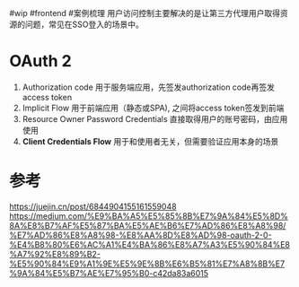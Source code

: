 #wip #frontend #案例梳理 
用户访问控制主要解决的是让第三方代理用户取得资源的问题，常见在SSO登入的场景中。
# OAuth 2
1. Authorization code 用于服务端应用，先签发authorization code再签发access token
2. Implicit Flow 用于前端应用（静态或SPA), 之间将access token签发到前端
3. Resource Owner Password Credentials 直接取得用户的账号密码，由应用使用
4. **Client Credentials Flow** 用于和使用者无关，但需要验证应用本身的场景
# 参考
https://juejin.cn/post/6844904155161559048
https://medium.com/%E9%BA%A5%E5%85%8B%E7%9A%84%E5%8D%8A%E8%B7%AF%E5%87%BA%E5%AE%B6%E7%AD%86%E8%A8%98/%E7%AD%86%E8%A8%98-%E8%AA%8D%E8%AD%98-oauth-2-0-%E4%B8%80%E6%AC%A1%E4%BA%86%E8%A7%A3%E5%90%84%E8%A7%92%E8%89%B2-%E5%90%84%E9%A1%9E%E5%9E%8B%E6%B5%81%E7%A8%8B%E7%9A%84%E5%B7%AE%E7%95%B0-c42da83a6015
